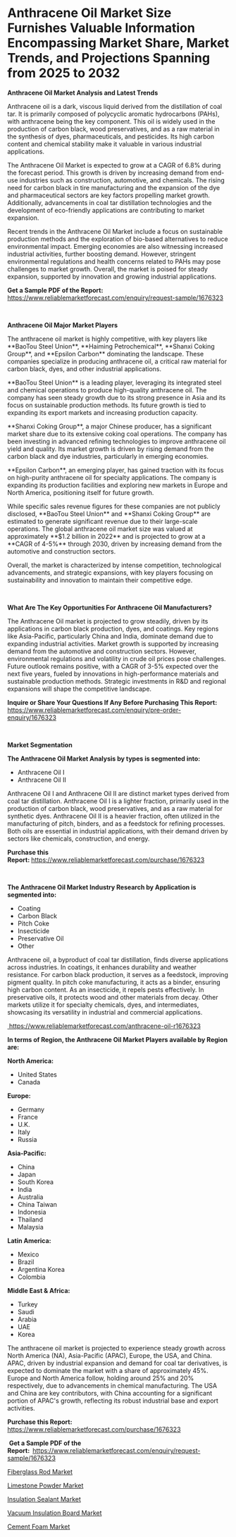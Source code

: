 <p><h1>Anthracene Oil Market Size Furnishes Valuable Information Encompassing Market Share, Market Trends, and Projections Spanning from 2025 to 2032</h1></p><p><strong>Anthracene Oil Market Analysis and Latest Trends</strong></p>
<p><p>Anthracene oil is a dark, viscous liquid derived from the distillation of coal tar. It is primarily composed of polycyclic aromatic hydrocarbons (PAHs), with anthracene being the key component. This oil is widely used in the production of carbon black, wood preservatives, and as a raw material in the synthesis of dyes, pharmaceuticals, and pesticides. Its high carbon content and chemical stability make it valuable in various industrial applications.</p><p>The Anthracene Oil Market is expected to grow at a CAGR of 6.8% during the forecast period. This growth is driven by increasing demand from end-use industries such as construction, automotive, and chemicals. The rising need for carbon black in tire manufacturing and the expansion of the dye and pharmaceutical sectors are key factors propelling market growth. Additionally, advancements in coal tar distillation technologies and the development of eco-friendly applications are contributing to market expansion.</p><p>Recent trends in the Anthracene Oil Market include a focus on sustainable production methods and the exploration of bio-based alternatives to reduce environmental impact. Emerging economies are also witnessing increased industrial activities, further boosting demand. However, stringent environmental regulations and health concerns related to PAHs may pose challenges to market growth. Overall, the market is poised for steady expansion, supported by innovation and growing industrial applications.</p></p>
<p><strong>Get a Sample PDF of the Report:&nbsp;</strong> <a href="https://www.reliablemarketforecast.com/enquiry/request-sample/1676323?utm_campaign=1840&utm_medium=2&utm_source=Github&utm_content=ia&utm_term=27012025&utm_id=anthracene-oil">https://www.reliablemarketforecast.com/enquiry/request-sample/1676323</a></p>
<p>&nbsp;</p>
<p><strong>Anthracene Oil Major Market Players</strong></p>
<p><p>The anthracene oil market is highly competitive, with key players like **BaoTou Steel Union**, **Haiming Petrochemical**, **Shanxi Coking Group**, and **Epsilon Carbon** dominating the landscape. These companies specialize in producing anthracene oil, a critical raw material for carbon black, dyes, and other industrial applications.</p><p>**BaoTou Steel Union** is a leading player, leveraging its integrated steel and chemical operations to produce high-quality anthracene oil. The company has seen steady growth due to its strong presence in Asia and its focus on sustainable production methods. Its future growth is tied to expanding its export markets and increasing production capacity.</p><p>**Shanxi Coking Group**, a major Chinese producer, has a significant market share due to its extensive coking coal operations. The company has been investing in advanced refining technologies to improve anthracene oil yield and quality. Its market growth is driven by rising demand from the carbon black and dye industries, particularly in emerging economies.</p><p>**Epsilon Carbon**, an emerging player, has gained traction with its focus on high-purity anthracene oil for specialty applications. The company is expanding its production facilities and exploring new markets in Europe and North America, positioning itself for future growth.</p><p>While specific sales revenue figures for these companies are not publicly disclosed, **BaoTou Steel Union** and **Shanxi Coking Group** are estimated to generate significant revenue due to their large-scale operations. The global anthracene oil market size was valued at approximately **$1.2 billion in 2022** and is projected to grow at a **CAGR of 4-5%** through 2030, driven by increasing demand from the automotive and construction sectors.</p><p>Overall, the market is characterized by intense competition, technological advancements, and strategic expansions, with key players focusing on sustainability and innovation to maintain their competitive edge.</p></p>
<p>&nbsp;</p>
<p><strong>What Are The Key Opportunities For Anthracene Oil Manufacturers?</strong></p>
<p><p>The Anthracene Oil market is projected to grow steadily, driven by its applications in carbon black production, dyes, and coatings. Key regions like Asia-Pacific, particularly China and India, dominate demand due to expanding industrial activities. Market growth is supported by increasing demand from the automotive and construction sectors. However, environmental regulations and volatility in crude oil prices pose challenges. Future outlook remains positive, with a CAGR of 3-5% expected over the next five years, fueled by innovations in high-performance materials and sustainable production methods. Strategic investments in R&D and regional expansions will shape the competitive landscape.</p></p>
<p><strong>Inquire or Share Your Questions If Any Before Purchasing This Report:</strong> <a href="https://www.reliablemarketforecast.com/enquiry/pre-order-enquiry/1676323?utm_campaign=1840&utm_medium=2&utm_source=Github&utm_content=ia&utm_term=27012025&utm_id=anthracene-oil">https://www.reliablemarketforecast.com/enquiry/pre-order-enquiry/1676323</a></p>
<p>&nbsp;</p>
<p><strong>Market Segmentation</strong></p>
<p><strong>The Anthracene Oil Market Analysis by types is segmented into:</strong></p>
<p><ul><li>Anthracene Oil I</li><li>Anthracene Oil II</li></ul></p>
<p><p>Anthracene Oil I and Anthracene Oil II are distinct market types derived from coal tar distillation. Anthracene Oil I is a lighter fraction, primarily used in the production of carbon black, wood preservatives, and as a raw material for synthetic dyes. Anthracene Oil II is a heavier fraction, often utilized in the manufacturing of pitch, binders, and as a feedstock for refining processes. Both oils are essential in industrial applications, with their demand driven by sectors like chemicals, construction, and energy.</p></p>
<p><strong>Purchase this Report:&nbsp;</strong><a href="https://www.reliablemarketforecast.com/purchase/1676323?utm_campaign=1840&utm_medium=2&utm_source=Github&utm_content=ia&utm_term=27012025&utm_id=anthracene-oil">https://www.reliablemarketforecast.com/purchase/1676323</a></p>
<p>&nbsp;</p>
<p><strong>The Anthracene Oil Market Industry Research by Application is segmented into:</strong></p>
<p><ul><li>Coating</li><li>Carbon Black</li><li>Pitch Coke</li><li>Insecticide</li><li>Preservative Oil</li><li>Other</li></ul></p>
<p><p>Anthracene oil, a byproduct of coal tar distillation, finds diverse applications across industries. In coatings, it enhances durability and weather resistance. For carbon black production, it serves as a feedstock, improving pigment quality. In pitch coke manufacturing, it acts as a binder, ensuring high carbon content. As an insecticide, it repels pests effectively. In preservative oils, it protects wood and other materials from decay. Other markets utilize it for specialty chemicals, dyes, and intermediates, showcasing its versatility in industrial and commercial applications.</p></p>
<p><a href="https://www.reliablemarketforecast.com/anthracene-oil-r1676323?utm_campaign=1840&utm_medium=2&utm_source=Github&utm_content=ia&utm_term=27012025&utm_id=anthracene-oil">&nbsp;https://www.reliablemarketforecast.com/anthracene-oil-r1676323</a></p>
<p><strong>In terms of Region, the Anthracene Oil Market Players available by Region are:</strong></p>
<p>
    <p> <strong> North America: </strong>
        <ul>
            <li>United States</li>
            <li>Canada</li>
        </ul>
        </p> 
    <p> <strong> Europe: </strong>
        <ul>
            <li>Germany</li>
            <li>France</li>
            <li>U.K.</li>
            <li>Italy</li>
            <li>Russia</li>
        </ul>
        </p> 
    <p> <strong> Asia-Pacific: </strong>
        <ul>
            <li>China</li>
            <li>Japan</li>
            <li>South Korea</li>
            <li>India</li>
            <li>Australia</li>
            <li>China Taiwan</li>
            <li>Indonesia</li>
            <li>Thailand</li>
            <li>Malaysia</li>
        </ul>
        </p> 
    <p> <strong> Latin America: </strong>
        <ul>
            <li>Mexico</li>
            <li>Brazil</li>
            <li>Argentina Korea</li>
            <li>Colombia</li>
        </ul>
        </p> 
    <p> <strong> Middle East & Africa: </strong>
        <ul>
            <li>Turkey</li>
            <li>Saudi</li>
            <li>Arabia</li>
            <li>UAE</li>
            <li>Korea</li>
        </ul>
    </p>
    </p>
<p><p>The anthracene oil market is projected to experience steady growth across North America (NA), Asia-Pacific (APAC), Europe, the USA, and China. APAC, driven by industrial expansion and demand for coal tar derivatives, is expected to dominate the market with a share of approximately 45%. Europe and North America follow, holding around 25% and 20% respectively, due to advancements in chemical manufacturing. The USA and China are key contributors, with China accounting for a significant portion of APAC's growth, reflecting its robust industrial base and export activities.</p></p>
<p><strong>Purchase this Report: </strong><a href="https://www.reliablemarketforecast.com/purchase/1676323?utm_campaign=1840&utm_medium=2&utm_source=Github&utm_content=ia&utm_term=27012025&utm_id=anthracene-oil">https://www.reliablemarketforecast.com/purchase/1676323</a></p>
<p>&nbsp;<strong>Get a Sample PDF of the Report:&nbsp;&nbsp;</strong><a href="https://www.reliablemarketforecast.com/enquiry/request-sample/1676323?utm_campaign=1840&utm_medium=2&utm_source=Github&utm_content=ia&utm_term=27012025&utm_id=anthracene-oil">https://www.reliablemarketforecast.com/enquiry/request-sample/1676323</a></p>
<p><strong></strong></p>
<p><p><a href="https://github.com/wwwkeltoum/Market-Research-Report-List-5/blob/main/fiberglass-rod-market.md?utm_campaign=1840&utm_medium=2&utm_source=Github&utm_content=ia&utm_term=27012025&utm_id=anthracene-oil">Fiberglass Rod Market</a></p><p><a href="https://github.com/maclarensidney/Market-Research-Report-List-1/blob/main/limestone-powder-market.md?utm_campaign=1840&utm_medium=2&utm_source=Github&utm_content=ia&utm_term=27012025&utm_id=anthracene-oil">Limestone Powder Market</a></p><p><a href="https://github.com/sofayahoo2023/Market-Research-Report-List-6/blob/main/insulation-sealant-market.md?utm_campaign=1840&utm_medium=2&utm_source=Github&utm_content=ia&utm_term=27012025&utm_id=anthracene-oil">Insulation Sealant Market</a></p><p><a href="https://github.com/joannesouthgate/Market-Research-Report-List-5/blob/main/vacuum-insulation-board-market.md?utm_campaign=1840&utm_medium=2&utm_source=Github&utm_content=ia&utm_term=27012025&utm_id=anthracene-oil">Vacuum Insulation Board Market</a></p><p><a href="https://github.com/DianaWilson796/Market-Research-Report-List-1/blob/main/cement-foam-market.md?utm_campaign=1840&utm_medium=2&utm_source=Github&utm_content=ia&utm_term=27012025&utm_id=anthracene-oil">Cement Foam Market</a></p></p>